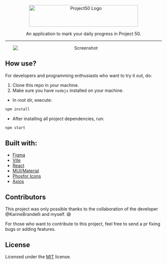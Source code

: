 <p align="center">
    <picture>
      <source media="(prefers-color-scheme: dark)" srcset="https://raw.githubusercontent.com/wesleydmscn/calendar-project50/HEAD/.github/logo-dark.svg">
      <source media="(prefers-color-scheme: light)" srcset="https://raw.githubusercontent.com/wesleydmscn/calendar-project50/HEAD/.github/logo-light.svg">
      <img alt="Project50 Logo" src="https://raw.githubusercontent.com/wesleydmscn/calendar-project50/HEAD/.github/logo-light.svg" width="350" height="70" style="max-width: 100%;">
    </picture>
</p>

<p align="center">
  An application to mark your daily progress in Project 50.
</p>

<!-- <p align="center">

</p> -->

------

<p align="center">
  <img src="https://raw.githubusercontent.com/wesleydmscn/calendar-project50/HEAD/.github/screenshot.png" alt="Screenshot" style="min-width: 90%;"/>
</p>

## How use?

For developers and programming enthusiasts who want to try it out, do:

1. Clone this repo in your machine.
1. Make sure you have `nodejs` installed on your machine.

- In root dir, execute:
```bash
npm install
```
- After installing all project dependencies, run:
```bash
npm start
```

## Built with:

- [Figma](https://figma.com/)
- [Vite](https://vitejs.dev/)
- [React](https://reactjs.org/)
- [MUI/Material](https://mui.com/)
- [Phosfor Icons](https://phosphoricons.com/)
- [Axios](https://axios-http.com/)

## Contributors

<p>This project was only possible thanks to the collaboration of the developer @KarineBrandelli and myself. 😄</p>
<p>For those who want to contribute to this project, feel free to send a pr fixing bugs or adding features.</p>

## License

Licensed under the [MIT](./LICENSE) license.